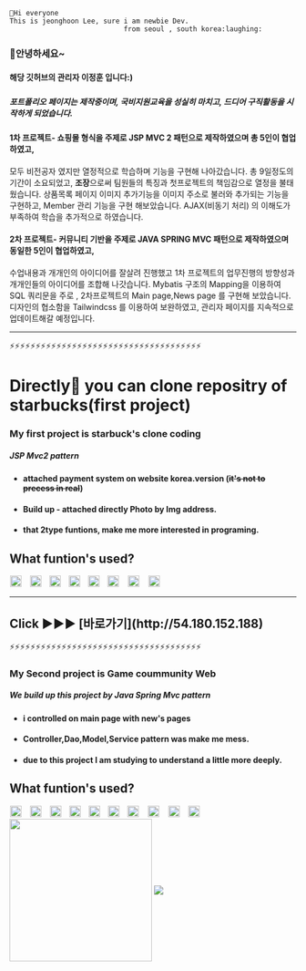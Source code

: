 ```
👋Hi everyone
This is jeonghoon Lee, sure i am newbie Dev.  
                            from seoul , south korea:laughing:
```



### 🤔**안녕하세요**~
####  해당 깃허브의 관리자 **이정훈** 입니다:)

##### 


##### 포트폴리오 페이지는 제작중이며, 국비지원교육을 성실히 마치고, 드디어 구직활동을 시작하게 되었습니다.

#### 1차 프로젝트- 쇼핑몰 형식을 주제로 JSP MVC 2 패턴으로 제작하였으며 총 5인이 협업하였고,
모두 비전공자 였지만 열정적으로 학습하며 기능을 구현해 나아갔습니다.
총 9일정도의 기간이 소요되었고, **조장**으로써 팀원들의 특징과 첫프로젝트의 책임감으로 열정을 불태웠습니다.
상품목록 페이지 이미지 추가기능을 이미지 주소로 불러와 추가되는 기능을 구현하고, Member 관리 기능을 구현 해보았습니다.
AJAX(비동기 처리) 의 이해도가 부족하여 학습을 추가적으로 하였습니다.

#### 2차 프로젝트- 커뮤니티 기반을 주제로 JAVA SPRING MVC 패턴으로 제작하였으며 동일한 5인이 협업하였고,
수업내용과 개개인의 아이디어를 잘살려 진행했고 1차 프로젝트의 업무진행의 방향성과 개개인들의 아이디어를 조합해 나갓습니다.
Mybatis 구조의 Mapping을 이용하여 SQL 쿼리문을 주로 , 2차프로젝트의 Main page,News page 를 구현해 보았습니다.
디자인의 협소함을 Tailwindcss 를 이용하여 보완하였고, 관리자 페이지를 지속적으로 업데이트해갈 예정입니다.



___
⚡⚡⚡⚡⚡⚡⚡⚡⚡⚡⚡⚡⚡⚡⚡⚡⚡⚡⚡⚡⚡⚡⚡⚡⚡⚡⚡⚡⚡⚡⚡⚡⚡⚡⚡⚡⚡
<h1>Directly🌸  you can clone repositry of starbucks(first project) </h1>



### My first project is **starbuck's** clone coding
##### JSP Mvc2 pattern
* #### attached payment system on website **korea.version** (~~it's not to precess in real~~) 
* #### Build up - attached directly Photo by Img address.
* #### that 2type funtions, make me more **interested in programing**.




<h2> What funtion's used?</h2>
<div>

<img src="https://img.shields.io/badge/Github-181717?style=flat-square&logo=Github&logoColor=white" style="height :20px; margin-left : 1px; margin-right : 10px;"/>

<img src="https://img.shields.io/badge/JavaScript-F7DF1E?style=flat-square&logo=JavaScript&logoColor=white" style="height :20px; margin-left : 1px; margin-right : 10px;"/>

<img src="https://img.shields.io/badge/Css3-1572B6?style=flat-square&logo=Css3&logoColor=Yellow" style="height : 20px; margin-left : 0; margin-right : 10px;"/>

<img src="https://img.shields.io/badge/Html5-E34F26?style=flat-square&logo=HTML5&logoColor=white" style="height : 20px; margin-left : 0; margin-right : 10px;"/>

<img src="https://img.shields.io/badge/Java-007396?style=flat-square&logo=Java&logoColor=white" style="height :20px; margin-left :0; margin-right : 10px;"/>           

<img src="https://img.shields.io/badge/Figma-F24E1E?style=flat-square&logo=&logoColor=white" style="height :20px; margin-left : 0; margin-right : 12px;"/>

<img src="https://img.shields.io/badge/Oracle-F80000?style=flat-square&logo=Oracle&logoColor=white" style="height :20px; margin-left : 0; margin-right : 12px;"/>
<img src="https://img.shields.io/badge/Apache Tomcat-F8DC75?style=flat-square&logo=ApacheTomcat&logoColor=white" style="height :20px; margin-left : 0; margin-right : 12px;"/>

 </div> 



___


<h2>Click ▶️▶️▶️ [바로가기](http://54.180.152.188)</h2>
⚡⚡⚡⚡⚡⚡⚡⚡⚡⚡⚡⚡⚡⚡⚡⚡⚡⚡⚡⚡⚡⚡⚡⚡⚡⚡⚡⚡⚡⚡⚡⚡⚡⚡⚡⚡⚡





### My Second project is **Game coummunity Web**
##### **We build up this project by Java Spring Mvc pattern**
* #### i controlled on main page with new's pages
* #### Controller,Dao,Model,Service pattern was make me mess.
* #### due to this project I am studying to understand a little more deeply.




<h2> What funtion's used?</h2>
<div>
<img src="https://img.shields.io/badge/Github-181717?style=flat-square&logo=Github&logoColor=white" style="height :20px; margin-left : 1px; margin-right : 10px;"/>
<img src="https://img.shields.io/badge/Notion-000000?style=flat-square&logo=Notion&logoColor=white" style="height :20px; margin-left : 1px; margin-right : 10px;"/>
<img src="https://img.shields.io/badge/JavaScript-F7DF1E?style=flat-square&logo=JavaScript&logoColor=white" style="height :20px; margin-left : 1px; margin-right : 10px;"/>
<img src="https://img.shields.io/badge/Css3-1572B6?style=flat-square&logo=Css3&logoColor=white" style="height : 20px; margin-left : 0; margin-right : 10px;"/>
<img src="https://img.shields.io/badge/Html5-E34F26?style=flat-square&logo=HTML5&logoColor=white" style="height : 20px; margin-left : 0; margin-right : 10px;"/>
<img src="https://img.shields.io/badge/Java-007396?style=flat-square&logo=Java&logoColor=white" style="height :20px; margin-left :0; margin-right : 10px;"/>           
<img src="https://img.shields.io/badge/Tailwind CSS-38B2AC?style=flat-square&logo=TailwindCSS&logoColor=white" style="height :20px; margin-left : 0; margin-right : 12px;"/>
<img src="https://img.shields.io/badge/Figma-A24E1E?style=flat-square&logo=Figma&logoColor=white" style="height :20px; margin-left : 0; margin-right : 12px;"/>
<img src="https://img.shields.io/badge/Oracle-F80000?style=flat-square&logo=Oracle&logoColor=white" style="height :20px; margin-left : 0; margin-right : 12px;"/>
<img src="https://img.shields.io/badge/Apache Tomcat-E8DC75?style=flat-square&logo=ApacheTomcat&logoColor=white" style="height :20px; margin-left : 0; margin-right : 12px;"/>

 
 </div>   



<div>                                                                                                           
<a href="https://github.com/anuraghazra/github-readme-stats">
  <img align="center" style=" height:250px; " src="https://github-readme-stats.vercel.app/api?username=hoontops&show_icons=true&theme=yeblu" /></a>
<a href="https://github.com/anuraghazra/convoychat">
  <img align="center" src="https://github-readme-stats.vercel.app/api/top-langs/?username=hoontops&layout=compact_icons=true&theme=yeblu" />
</a>
</div>
